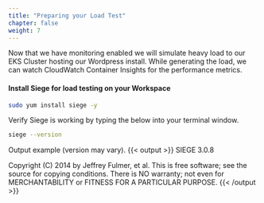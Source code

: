 ```yaml
---
title: "Preparing your Load Test"
chapter: false
weight: 7
---
```


Now that we have monitoring enabled we will simulate heavy load to our EKS Cluster hosting our Wordpress install. While generating the load, we can watch CloudWatch Container Insights for the performance metrics.

#### Install Siege for load testing on your Workspace

```bash
sudo yum install siege -y
```

Verify Siege is working by typing the below into your terminal window.

```bash
siege --version
```

Output example (version may vary).
{{< output >}}
SIEGE 3.0.8

Copyright (C) 2014 by Jeffrey Fulmer, et al.
This is free software; see the source for copying conditions.
There is NO warranty; not even for MERCHANTABILITY or FITNESS
FOR A PARTICULAR PURPOSE.
{{< /output >}}
